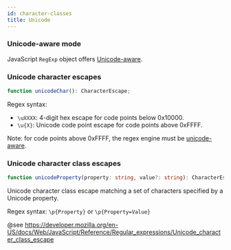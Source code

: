 ```yaml
---
id: character-classes
title: Unicode
---
```


### Unicode-aware mode

JavaScript `RegExp` object offers [Unicode-aware](https://developer.mozilla.org/en-US/docs/Web/JavaScript/Reference/Global_Objects/RegExp/unicode#unicode-aware_mode).

### Unicode character escapes

```ts
function unicodeChar(): CharacterEscape;
```

Regex syntax:

- `\uXXXX`: 4-digit hex escape for code points below 0x10000.
- `\u{X}`: Unicode code point escape for code points above 0xFFFF.

Note: for code points above 0xFFFF, the regex engine must be [unicode-aware](https://developer.mozilla.org/en-US/docs/Web/JavaScript/Reference/Global_Objects/RegExp/unicode#unicode-aware_mode).

### Unicode character class escapes

```ts
function unicodeProperty(property: string, value?: string): CharacterEscape;
```

Unicode character class escape matching a set of characters specified by a Unicode property.

Regex syntax: `\p{Property}` or `\p{Property=Value}`

@see https://developer.mozilla.org/en-US/docs/Web/JavaScript/Reference/Regular_expressions/Unicode_character_class_escape
